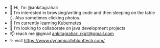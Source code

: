 - 👋 Hi, I’m @ankitagrahari
- 👀 I’m interested in browsing/writing code and then sleeping on the table :). Also sometimes clicking photos.
- 🌱 I’m currently learning Kubernetes 
- 💞️ I’m looking to collaborate on java development projects
- 📫 reach me @gmail ankitagrahari.rkgit@gmail.com
- ✨ visit https://www.dynamicallyblunttech.com/

<!---
ankitagrahari/ankitagrahari is a ✨ special ✨ repository because its `README.md` (this file) appears on your GitHub profile.
You can click the Preview link to take a look at your changes.
--->
